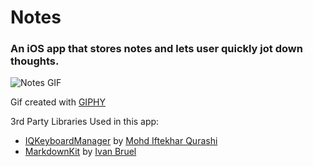 # Notes

### An iOS app that stores notes and lets user quickly jot down thoughts.

![Notes GIF](http://i.giphy.com/26uf70N2sVlFaIeJ2.gif)

Gif created with [GIPHY](http://giphy.com)

3rd Party Libraries Used in this app:
- [IQKeyboardManager](https://github.com/hackiftekhar/IQKeyboardManager) by [Mohd Iftekhar Qurashi](https://github.com/hackiftekhar)
- [MarkdownKit](https://github.com/ivanbruel/MarkdownKit) by [Ivan Bruel](https://github.com/ivanbruel)
